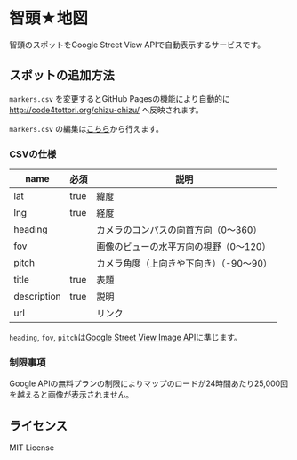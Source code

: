 # 智頭★地図

智頭のスポットをGoogle Street View APIで自動表示するサービスです。

## スポットの追加方法

`markers.csv` を変更するとGitHub Pagesの機能により自動的に http://code4tottori.org/chizu-chizu/ へ反映されます。

`markers.csv` の編集は[こちら](https://github.com/code4tottori/chizu-chizu/edit/master/markers.csv)から行えます。

### CSVの仕様

|name|必須|説明
|-----|-----|-----|
|lat|true|緯度|
|lng|true|経度|
|heading||カメラのコンパスの向首方向（0〜360）|
|fov||画像のビューの水平方向の視野（0〜120）|
|pitch||カメラ角度（上向きや下向き）（-90〜90）|
|title|true|表題||
|description|true|説明||
|url||リンク||

`heading`, `fov`, `pitch`は[Google Street View Image API](https://developers.google.com/maps/documentation/streetview/intro?hl=ja)に準じます。

### 制限事項

Google APIの無料プランの制限によりマップのロードが24時間あたり25,000回を越えると画像が表示されません。

## ライセンス

MIT License
